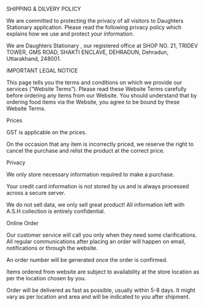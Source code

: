 

SHIPPING & DILVERY POLICY

We are committed to protecting the privacy of all visitors to Daughters Stationary application. Please read the following privacy policy which explains how we use and protect your information.

We are Daughters Stationary , our registered office at SHOP NO. 21, TRIDEV TOWER, GMS ROAD, SHAKTI ENCLAVE, DEHRADUN, Dehradun, Uttarakhand, 248001.

IMPORTANT LEGAL NOTICE

This page tells you the terms and conditions on which we provide our services (“Website Terms”). Please read these Website Terms carefully before ordering any items from our Website. You should understand that by ordering food items via the Website, you agree to be bound by these Website Terms.

Prices

GST is applicable on the prices.

On the occasion that any item is incorrectly priced, we reserve the right to cancel the purchase and relist the product at the correct price.

Privacy

We only store necessary information required to make a purchase.

Your credit card information is not stored by us and is always processed across a secure server.

We do not sell data, we only sell great product! All information left with A.S.H collection is entirely confidential.

Online Order

Our customer service will call you only when they need some clarifications. All regular communications after placing an order will happen on email, notifications or through the website.

An order number will be generated once the order is confirmed.

Items ordered from website are subject to availability at the store location as per the location chosen by you.

Order will be delivered as fast as possible, usually within 5-8 days. It might vary as per location and area and will be indicated to you after shipment.
